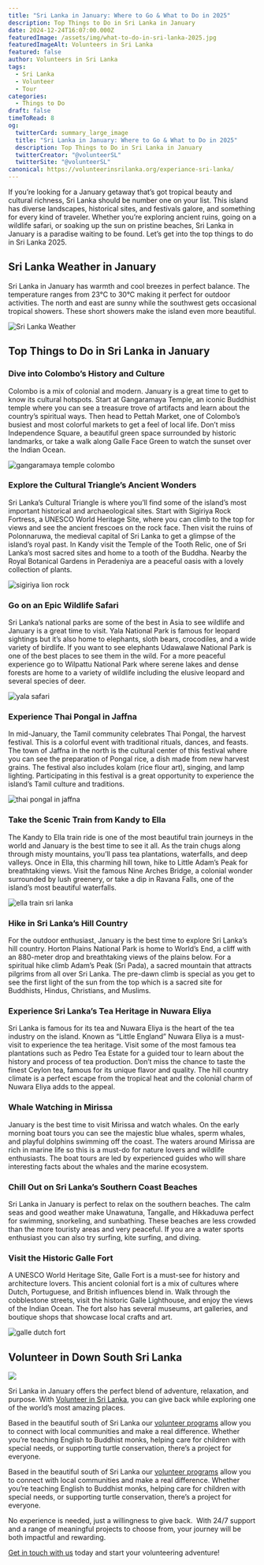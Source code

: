 ```yaml
---
title: "Sri Lanka in January: Where to Go & What to Do in 2025"
description: Top Things to Do in Sri Lanka in January
date: 2024-12-24T16:07:00.000Z
featuredImage: /assets/img/what-to-do-in-sri-lanka-2025.jpg
featuredImageAlt: Volunteers in Sri Lanka
featured: false
author: Volunteers in Sri Lanka
tags:
  - Sri Lanka
  - Volunteer
  - Tour
categories:
  - Things to Do
draft: false
timeToRead: 8
og:
  twitterCard: summary_large_image
  title: "Sri Lanka in January: Where to Go & What to Do in 2025"
  description: Top Things to Do in Sri Lanka in January
  twitterCreator: "@volunteerSL"
  twitterSite: "@volunteerSL"
canonical: https://volunteerinsrilanka.org/experiance-sri-lanka/
---
```

If you’re looking for a January getaway that’s got tropical beauty and cultural richness, Sri Lanka should be number one on your list. This island has diverse landscapes, historical sites, and festivals galore, and something for every kind of traveler. Whether you’re exploring ancient ruins, going on a wildlife safari, or soaking up the sun on pristine beaches, Sri Lanka in January is a paradise waiting to be found. Let’s get into the top things to do in Sri Lanka 2025.

## Sri Lanka Weather in January

Sri Lanka in January has warmth and cool breezes in perfect balance. The temperature ranges from 23°C to 30°C making it perfect for outdoor activities. The north and east are sunny while the southwest gets occasional tropical showers. These short showers make the island even more beautiful.

![Sri Lanka Weather](/assets/img/5.jpg)

## Top Things to Do in Sri Lanka in January

### Dive into Colombo’s History and Culture

Colombo is a mix of colonial and
modern. January is a great time to get to know its cultural hotspots. Start at
Gangaramaya Temple, an iconic Buddhist temple where you can see a treasure
trove of artifacts and learn about the country’s spiritual ways. Then head to
Pettah Market, one of Colombo’s busiest and most colorful markets to get a feel
of local life. Don’t miss Independence Square, a beautiful green space
surrounded by historic landmarks, or take a walk along Galle Face Green to
watch the sunset over the Indian Ocean.

![gangaramaya temple colombo](/assets/img/10.jpg)

### Explore the Cultural Triangle’s Ancient Wonders

Sri Lanka’s Cultural Triangle is where you’ll find some of the island’s most important historical and archaeological sites. Start with Sigiriya Rock Fortress, a UNESCO World Heritage Site, where you can climb to the top for views and see the ancient frescoes on the rock face. Then visit the ruins of Polonnaruwa, the medieval capital of Sri Lanka to get a glimpse of the island’s royal past. In Kandy visit the Temple of the Tooth Relic, one of Sri Lanka’s most sacred sites and home to a tooth of the Buddha. Nearby the Royal Botanical Gardens in Peradeniya are a peaceful oasis with a lovely collection of plants.

![sigiriya lion rock](/assets/img/8.jpg)

### Go on an Epic Wildlife Safari

Sri Lanka’s national parks are some of the best in Asia to see wildlife and January is a great time to visit. Yala National Park is famous for leopard sightings but it’s also home to elephants, sloth bears, crocodiles, and a wide variety of birdlife. If you want to see elephants Udawalawe National Park is one of the best places to see them in the wild. For a more peaceful experience go to Wilpattu National Park where serene lakes and dense forests are home to a variety of wildlife including the elusive leopard and several species of deer.

![yala safari](/assets/img/4.jpg)

### Experience Thai Pongal in Jaffna

In mid-January, the Tamil community celebrates Thai Pongal, the harvest festival. This is a colorful event with traditional rituals, dances, and feasts. The town of Jaffna in the north is the cultural center of this festival where you can see the preparation of Pongal rice, a dish made from new harvest grains. The festival also includes kolam (rice flour art), singing, and lamp lighting. Participating in this festival is a great opportunity to experience the island’s Tamil culture and traditions.

![thai pongal in jaffna](/assets/img/7.jpg)

### Take the Scenic Train from Kandy to Ella

The Kandy to Ella train ride is one of the most beautiful train journeys in the world and January is the best time to see it all. As the train chugs along through misty mountains, you’ll pass tea plantations, waterfalls, and deep valleys. Once in Ella, this charming hill town, hike to Little Adam’s Peak for breathtaking views. Visit the famous Nine Arches Bridge, a colonial wonder surrounded by lush greenery, or take a dip in Ravana Falls, one of the island’s most beautiful waterfalls.

![ella train sri lanka](/assets/img/1.jpg)

### Hike in Sri Lanka’s Hill Country

For the outdoor enthusiast, January is the best time to explore Sri Lanka’s hill country. Horton Plains National Park is home to World’s End, a cliff with an 880-meter drop and breathtaking views of the plains below. For a spiritual hike climb Adam’s Peak (Sri Pada), a sacred mountain that attracts pilgrims from all over Sri Lanka. The pre-dawn climb is special as you get to see the first light of the sun from the top which is a sacred site for Buddhists, Hindus, Christians, and Muslims.

### Experience Sri Lanka’s Tea Heritage in Nuwara Eliya

Sri Lanka is famous for its tea and Nuwara Eliya is the heart of the tea industry on the island. Known as “Little England” Nuwara Eliya is a must-visit to experience the tea heritage. Visit some of the most famous tea plantations such as Pedro Tea Estate for a guided tour to learn about the history and process of tea production. Don’t miss the chance to taste the finest Ceylon tea, famous for its unique flavor and quality. The hill country climate is a perfect escape from the tropical heat and the colonial charm of Nuwara Eliya adds to the appeal.

### Whale Watching in Mirissa

January is the best time to visit Mirissa and watch whales. On the early morning boat tours you can see the majestic blue whales, sperm whales, and playful dolphins swimming off the coast. The waters around Mirissa are rich in marine life so this is a must-do for nature lovers and wildlife enthusiasts. The boat tours are led by experienced guides who will share interesting facts about the whales and the marine ecosystem.

### Chill Out on Sri Lanka’s Southern Coast Beaches

Sri Lanka in January is perfect to relax on the southern beaches. The calm seas and good weather make Unawatuna, Tangalle, and Hikkaduwa perfect for swimming, snorkeling, and sunbathing. These beaches are less crowded than the more touristy areas and very peaceful. If you are a water sports enthusiast you can also try surfing, kite surfing, and diving.

### Visit the Historic Galle Fort

A UNESCO World Heritage Site, Galle Fort is a must-see for history and architecture lovers. This ancient colonial fort is a mix of cultures where Dutch, Portuguese, and British influences blend in. Walk through the cobblestone streets, visit the historic Galle Lighthouse, and enjoy the views of the Indian Ocean. The fort also has several museums, art galleries, and boutique shops that showcase local crafts and art.

![galle dutch fort](/assets/img/galle-fort-6.jpg)

## Volunteer in Down South Sri Lanka

![](/assets/img/whatsapp-image-2024-12-23-at-16.45.01_ac3f087b.jpg)

Sri Lanka in January offers the perfect blend of adventure, relaxation, and purpose. With [Volunteer
in Sri Lanka](https://volunteerinsrilanka.org/about-us/), you can give back while exploring one of the world’s most amazing places.

Based in the beautiful south of Sri Lanka our [volunteer programs](https://volunteerinsrilanka.org/volunteer-programs/) allow you to connect with
local communities and make a real difference. Whether you’re teaching English to Buddhist monks, helping care for children with special needs, or supporting turtle conservation, there’s a project for everyone.

Based in the beautiful south of Sri Lanka our [volunteer programs](https://volunteerinsrilanka.org/volunteer-programs/) allow you to connect with
local communities and make a real difference. Whether you’re teaching English to Buddhist monks, helping care for children with special needs, or supporting turtle conservation, there’s a project for everyone.

No experience is needed, just a willingness to give back.  With 24/7 support and a range of meaningful projects to choose from, your journey will be both impactful and rewarding.

[Get in touch with us](https://volunteerinsrilanka.org/volunteer-programs/) today and start your volunteering adventure!
